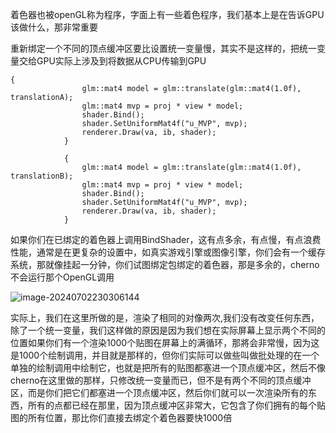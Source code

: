 着色器也被openGL称为程序，字面上有一些着色程序，我们基本上是在告诉GPU该做什么，那非常重要



重新绑定一个不同的顶点缓冲区要比设置统一变量慢，其实不是这样的，把统一变量交给GPU实际上涉及到将数据从CPU传输到GPU



```
{
				glm::mat4 model = glm::translate(glm::mat4(1.0f), translationA);
				glm::mat4 mvp = proj * view * model;
				shader.Bind();
				shader.SetUniformMat4f("u_MVP", mvp);
				renderer.Draw(va, ib, shader);
			}

			{
				glm::mat4 model = glm::translate(glm::mat4(1.0f), translationB);
				glm::mat4 mvp = proj * view * model;
				shader.Bind();
				shader.SetUniformMat4f("u_MVP", mvp);
				renderer.Draw(va, ib, shader);
			}
```

如果你们在已绑定的着色器上调用BindShader，这有点多余，有点慢，有点浪费性能，通常是在更复杂的设置中，如真实游戏引擎或图像引擎，你们会有一个缓存系统，那就像挂起一分钟，你们试图绑定包绑定的着色器，那是多余的，cherno不会运行那个OpenGL调用



![image-20240702230306144](C:\Users\Re11a\Desktop\c++资料\ChernoOpenGL-master\notes\assets\image-20240702230306144.png)

实际上，我们在这里所做的是，渲染了相同的对像两次,我们没有改变任何东西，除了一个统一变量，我们这样做的原因是因为我们想在实际屏幕上显示两个不同的位置如果你们有一个渲染1000个贴图在屏幕上的满循环，那將会非常慢，因为这是1000个绘制调用，并目就是那样的，但你们实际可以做些叫做批处理的在一个单独的绘制调用中绘制它，也就是把所有的贴图都塞进一个顶点缓冲区，然后不像cherno在这里做的那样，只修改统一变量而已，但不是有两个不同的顶点缓冲区，而是你们把它们都塞进一个顶点缓冲区，然后你们就可以一次渲染所有的东西，所有的点都已经在那里，因为顶点缓冲区非常大，它包含了你们拥有的每个贴图的所有位置，那比你们直接去绑定个着色器要快1000倍
